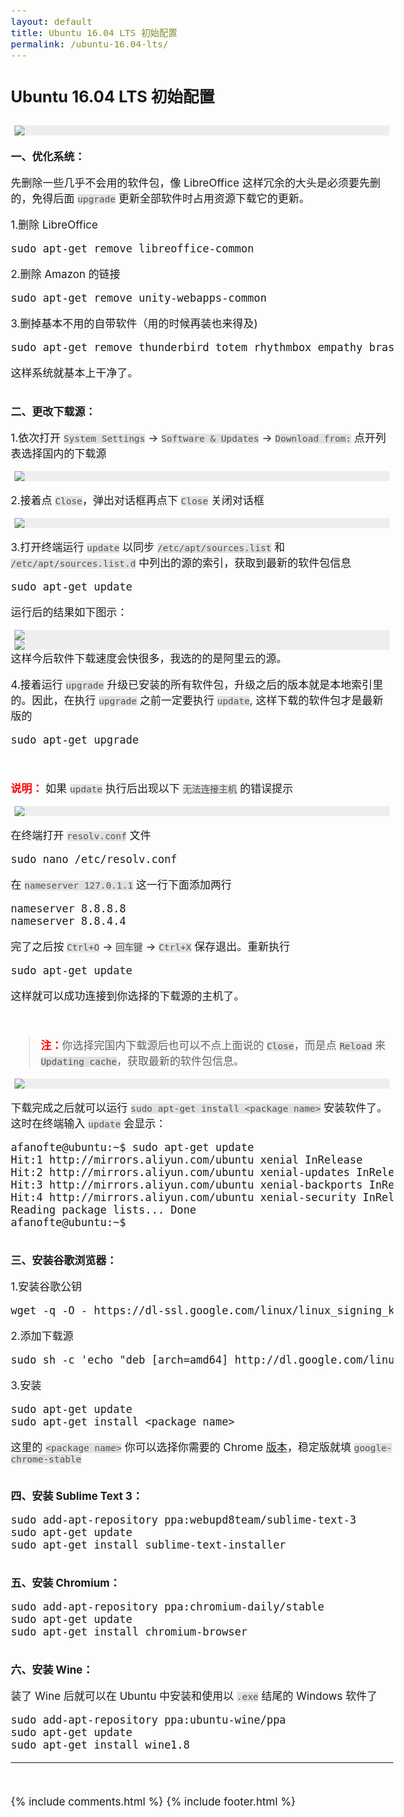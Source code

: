 ```yaml
---
layout: default
title: Ubuntu 16.04 LTS 初始配置 
permalink: /ubuntu-16.04-lts/
---
```

<style>
body{
	font-family: -apple-system,"Helvetica Neue",Helvetica,Arial,"PingFang SC","Hiragino Sans GB","WenQuanYi Micro Hei","Microsoft Yahei",sans-serif;
	font-size: 17px;
	-webkit-font-smoothing: antialiased !important;
}
code{
	color: #505050;
	background-color: #e1e1e1;
}
@media (min-width:38em) {
	.sidebar-toggle{
	font-size:20px;
	} 
}
</style>



<h2 style="margin-bottom: 30px;">Ubuntu 16.04 LTS 初始配置</h2>

<div class="homepic">
<img src="{{ site.baseurl }}/public/img/codes/unbuntu_fullscreen.png" />
</div>

<br/>
<b>一、优化系统：</b>

先删除一些几乎不会用的软件包，像 LibreOffice 这样冗余的大头是必须要先删的，免得后面 `upgrade` 更新全部软件时占用资源下载它的更新。

1.删除 LibreOffice
<pre class="prettyprint linenums">
sudo apt-get remove libreoffice-common  
</pre>

2.删除 Amazon 的链接
<pre class="prettyprint linenums">
sudo apt-get remove unity-webapps-common  
</pre>

3.删掉基本不用的自带软件（用的时候再装也来得及)
<pre class="prettyprint linenums">
sudo apt-get remove thunderbird totem rhythmbox empathy brasero simple-scan gnome-mahjongg aisleriot gnome-mines cheese transmission-common gnome-orca webbrowser-app gnome-sudoku  landscape-client-ui-install onboard deja-dup 
</pre>
这样系统就基本上干净了。

<br/>
<b>二、更改下载源：</b>

1.依次打开 `System Settings` -> `Software & Updates` -> `Download from:`
点开列表选择国内的下载源
<div class="homepic">
<img src="/public/img/codes/ubuntu_repo.png" />
</div>

2.接着点 `Close`，弹出对话框再点下 `Close` 关闭对话框
<div class="homepic">
<img src="/public/img/codes/ubuntu_close.png" />
</div>

3.打开终端运行 `update` 以同步 `/etc/apt/sources.list` 和 `/etc/apt/sources.list.d` 中列出的源的索引，获取到最新的软件包信息
<pre class="prettyprint linenums">
sudo apt-get update
</pre>

运行后的结果如下图示：
<div class="homepic">
<img src="/public/img/codes/ubuntu_update01.png" />
</div>
<div class="homepic">
<img src="/public/img/codes/ubuntu_update02.png" />
</div>
这样今后软件下载速度会快很多，我选的的是阿里云的源。

4.接着运行 `upgrade` 升级已安装的所有软件包，升级之后的版本就是本地索引里的。因此，在执行 `upgrade` 之前一定要执行 `update`, 这样下载的软件包才是最新版的
<pre class="prettyprint linenums">
sudo apt-get upgrade
</pre>

<br/>

<span style="color: red; font-weight: bold">说明：</span> 如果 `update` 执行后出现以下 `无法连接主机` 的错误提示
<div class="homepic">
<img src="/public/img/codes/ubuntu_resolve.png" />
</div>

在终端打开 `resolv.conf` 文件
<pre class="prettyprint linenums">
sudo nano /etc/resolv.conf
</pre>

在 `nameserver 127.0.1.1` 这一行下面添加两行
<pre class="prettyprint linenums">
nameserver 8.8.8.8
nameserver 8.8.4.4
</pre>

完了之后按 `Ctrl+O` -> `回车键` -> `Ctrl+X` 保存退出。重新执行
<pre class="prettyprint linenums">
sudo apt-get update
</pre>
这样就可以成功连接到你选择的下载源的主机了。

<br/>

><span style="color: red; font-weight: bold">注：</span>你选择完国内下载源后也可以不点上面说的 `Close`，而是点 <i class="fa fa-repeat" style="color:#0095DD;"></i> `Reload` 来 `Updating cache`，获取最新的软件包信息。
<div class="homepic">
<img src="/public/img/codes/ubuntu_cache.png" />
</div>

下载完成之后就可以运行 `sudo apt-get install <package name>` 安装软件了。
这时在终端输入 `update` 会显示：
<pre class="prettyprint linenums">
afanofte@ubuntu:~$ sudo apt-get update
Hit:1 http://mirrors.aliyun.com/ubuntu xenial InRelease
Hit:2 http://mirrors.aliyun.com/ubuntu xenial-updates InRelease
Hit:3 http://mirrors.aliyun.com/ubuntu xenial-backports InRelease
Hit:4 http://mirrors.aliyun.com/ubuntu xenial-security InRelease
Reading package lists... Done                     
afanofte@ubuntu:~$ 
</pre>

<br/>
<b>三、安装谷歌浏览器：</b>

1.安装谷歌公钥
<pre class="prettyprint linenums">
wget -q -O - https://dl-ssl.google.com/linux/linux_signing_key.pub | sudo apt-key add - 
</pre>

2.添加下载源
<pre class="prettyprint linenums">
sudo sh -c 'echo "deb [arch=amd64] http://dl.google.com/linux/chrome/deb/ stable main" >> /etc/apt/sources.list.d/google.list'
</pre>

3.安装
<pre class="prettyprint linenums">
sudo apt-get update 
sudo apt-get install &lt;package name>
</pre>
这里的 `<package name>` 你可以选择你需要的 Chrome [版本][1]，稳定版就填 `google-chrome-stable`

<br/>
<b>四、安装 Sublime Text 3：</b>
<pre class="prettyprint linenums">
sudo add-apt-repository ppa:webupd8team/sublime-text-3 
sudo apt-get update
sudo apt-get install sublime-text-installer
</pre>

<br/>
<b>五、安装 Chromium：</b>
<pre class="prettyprint linenums">
sudo add-apt-repository ppa:chromium-daily/stable 
sudo apt-get update
sudo apt-get install chromium-browser
</pre>

<br/>
<b>六、安装 Wine：</b>

装了 Wine 后就可以在 Ubuntu 中安装和使用以 `.exe` 结尾的 Windows 软件了
<pre class="prettyprint linenums">
sudo add-apt-repository ppa:ubuntu-wine/ppa 
sudo apt-get update
sudo apt-get install wine1.8
</pre>


<hr style="margin-bottom: 3em; border-top: 1px solid #fafafa; border-bottom: 1px solid #fafafa;" />

{% include comments.html %}
{% include footer.html %}

<style>
.homepic{
    position: relative; max-width: 600px; 
    margin: 0 auto; 
    background-color: #eee;
}
</style>

[1]:https://www.ubuntuupdates.org/ppa/google_chrome